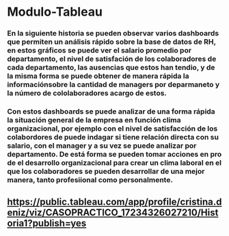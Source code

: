 # Modulo-Tableau

### En la siguiente historia se pueden observar varios dashboards que permiten un análisis rápido sobre la base de datos de RH, en estos gráficos se puede ver el salario promedio por departamento, el nivel de satisfación de los colaboradores de cada departamento, las ausencias que estos han tendio, y de la misma forma se puede obtener de manera rápida la informaciónsobre la cantidad de managers por deparmaneto y la número de cololaboradores acargo de estos.

### Con estos dashboards se puede analizar de una forma rápida la situación general de la empresa en función clima organizacional, por ejemplo con el nivel de satisfacción de los colabordores de puede indagar si tiene relación directa con su salario, con el manager y a su vez se puede analizar por departamento. De está forma se pueden tomar acciones en pro de el desarrollo organizacional para crear un clima laboral en el que los colaboradores se pueden desarrollar de una mejor manera, tanto profesiional como personalmente.

## https://public.tableau.com/app/profile/cristina.deniz/viz/CASOPRACTICO_17234326027210/Historia1?publish=yes


